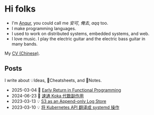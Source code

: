 # Hi folks

* I'm [Anqur], you could call me *安可*, *俺去*, *aqq* too.
* I make programming languages.
* I used to work on distributed systems, embedded systems, and web.
* I love music. I play the electric guitar and the electric bass guitar in many bands.

My [CV (Chinese)].

[Anqur]: https://github.com/anqurvanillapy

[CV (Chinese)]: post/cv

## Posts

I write about 💡Ideas, 🏃Cheatsheets, and 🚮Notes.

* 2025-03-04 🚮 [Early Return in Functional Programming](/post/20250304-fp-early-return)
* 2024-06-23 🏃 [速通 Koka 代数副作用](/post/20240623-koka-algeff)
* 2023-03-13 💡 [S3 as an Append-only Log Store](/post/20230313-log4s3)
* 2023-03-10 💡 [将 Kubernetes API 翻译成 systemd 操作](/post/20230310-unitlet)
